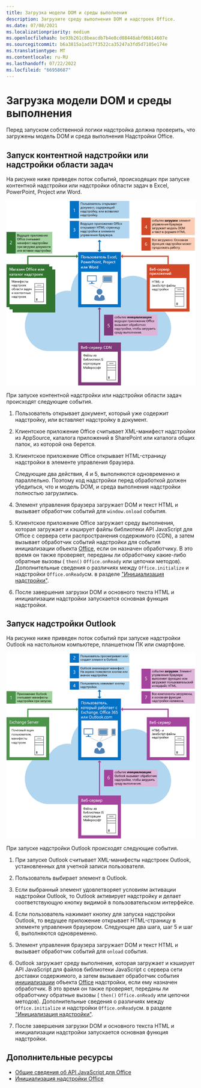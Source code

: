 ```yaml
---
title: Загрузка модели DOM и среды выполнения
description: Загрузите среду выполнения DOM и надстроек Office.
ms.date: 07/08/2021
ms.localizationpriority: medium
ms.openlocfilehash: be93b261c8beacdb7b4e8cd08448abf06b14607e
ms.sourcegitcommit: b6a3815a1ad17f3522ca35247a3fd5d7105e174e
ms.translationtype: MT
ms.contentlocale: ru-RU
ms.lasthandoff: 07/22/2022
ms.locfileid: "66958687"
---
```

# <a name="loading-the-dom-and-runtime-environment"></a>Загрузка модели DOM и среды выполнения

Перед запуском собственной логики надстройка должна проверить, что загружены модель DOM и среда выполнения Надстройки Office.

## <a name="startup-of-a-content-or-task-pane-add-in"></a>Запуск контентной надстройки или надстройки области задач

На рисунке ниже приведен поток событий, происходящих при запуске контентной надстройки или надстройки области задач в Excel, PowerPoint, Project или Word.

![Поток событий при запуске контентной надстройки или надстройки области задач.](../images/office15-app-sdk-loading-dom-agave-runtime.png)

При запуске контентной надстройки или надстройки области задач происходят следующие события.

1. Пользователь открывает документ, который уже содержит надстройку, или вставляет надстройку в документ.

2. Клиентское приложение Office считывает XML-манифест надстройки из AppSource, каталога приложений в SharePoint или каталога общих папок, из которой она берется.

3. Клиентское приложение Office открывает HTML-страницу надстройки в элементе управления браузера.

    Следующие два действия, 4 и 5, выполняются одновременно и параллельно. Поэтому код надстройки перед обработкой должен убедиться, что и модель DOM, и среда выполнения надстройки полностью загрузились.

4. Элемент управления браузера загружает DOM и текст HTML и вызывает обработчик событий для `window.onload` события.

5. Клиентское приложение Office загружает среду выполнения, которая загружает и кэширует файлы библиотеки API JavaScript для Office с сервера сети распространения содержимого (CDN), а затем вызывает обработчик событий надстройки для события инициализации объекта [Office](/javascript/api/office), если он назначен обработчику.[](/javascript/api/office#Office_initialize_reason_) В это время он также проверяет, переданы ли обработчику какие-либо обратные вызовы ( `then()` `Office.onReady` или цепочки методов). Дополнительные сведения о различиях между `Office.initialize` и надстройки `Office.onReady`см. в разделе ["Инициализация надстройки"](initialize-add-in.md).

6. После завершения загрузки DOM и основного текста HTML и инициализации надстройки запускается основная функция надстройки.

## <a name="startup-of-an-outlook-add-in"></a>Запуск надстройки Outlook

На рисунке ниже приведен поток событий при запуске надстройки Outlook на настольном компьютере, планшетном ПК или смартфоне.

![Поток событий при запуске надстройки Outlook.](../images/outlook15-loading-dom-agave-runtime.png)

При запуске надстройки Outlook происходят следующие события.

1. При запуске Outlook считывает XML-манифесты надстроек Outlook, установленных для учетной записи пользователя.

2. Пользователь выбирает элемент в Outlook.

3. Если выбранный элемент удовлетворяет условиям активации надстройки Outlook, то Outlook активирует надстройку и делает соответствующую кнопку видимой в пользовательском интерфейсе.

4. Если пользователь нажимает кнопку для запуска надстройки Outlook, то ведущее приложение открывает HTML-страницу в элементе управления браузером. Следующие два шага, шаг 5 и шаг 6, выполняются одновременно.

5. Элемент управления браузера загружает DOM и текст HTML и вызывает обработчик событий для `onload` события.

6. Outlook загружает среду выполнения, которая загружает и кэширует API JavaScript для файлов библиотеки JavaScript с сервера сети доставки содержимого, а затем вызывает обработчик события [инициализации](/javascript/api/office#Office_initialize_reason_) объекта [Office](/javascript/api/office) надстройки, если ему назначен обработчик. В это время он также проверяет, переданы ли обработчику обратные вызовы ( `then()` `Office.onReady` или цепочки методов). Дополнительные сведения о различиях между `Office.initialize` и надстройки `Office.onReady`см. в разделе ["Инициализация надстройки"](initialize-add-in.md).

7. После завершения загрузки DOM и основного текста HTML и инициализации надстройки запускается основная функция надстройки.

## <a name="see-also"></a>Дополнительные ресурсы

- [Общие сведения об API JavaScript для Office](understanding-the-javascript-api-for-office.md)
- [Инициализация надстройки Office](initialize-add-in.md)
